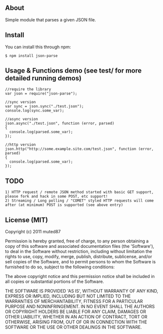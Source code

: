 ## About

Simple module that parses a given JSON file.


## Install

You can install this through npm:

    $ npm install json-parse


## Usage & Functions demo (see test/ for more detailed running demos)

    //require the library
    var json = require("json-parse");

    //sync version
    var sync = json.sync("./test.json");
    console.log(sync.some_var);

    //async version
    json.async("./test.json", function (error, parsed)
    {
      console.log(parsed.some_var);
    });

    //http version
    json.http("http://some.example.site.com/test.json", function (error, parsed)
    {
      console.log(parsed.some_var);
    });


## TODO

    1) HTTP request / remote JSON method started with basic GET support, please fork and hack in some POST, etc support!
    2) Streaming / Long polling / "COMET" styled HTTP requests will come after (at minimum) POST is supported (see above entry)


## License (MIT)

Copyright (c) 2011 muted87

Permission is hereby granted, free of charge, to any person obtaining a copy of this software and associated documentation files (the 'Software'), to deal in the Software without restriction, including without limitation the rights to use, copy, modify, merge, publish, distribute, sublicense, and/or sell copies of the Software, and to permit persons to whom the Software is furnished to do so, subject to the following conditions:

The above copyright notice and this permission notice shall be included in all copies or substantial portions of the Software.

THE SOFTWARE IS PROVIDED 'AS IS', WITHOUT WARRANTY OF ANY KIND, EXPRESS OR IMPLIED, INCLUDING BUT NOT LIMITED TO THE WARRANTIES OF MERCHANTABILITY, FITNESS FOR A PARTICULAR PURPOSE AND NONINFRINGEMENT. IN NO EVENT SHALL THE AUTHORS OR COPYRIGHT HOLDERS BE LIABLE FOR ANY CLAIM, DAMAGES OR OTHER LIABILITY, WHETHER IN AN ACTION OF CONTRACT, TORT OR OTHERWISE, ARISING FROM, OUT OF OR IN CONNECTION WITH THE SOFTWARE OR THE USE OR OTHER DEALINGS IN THE SOFTWARE.
